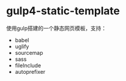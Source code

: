 # gulp4-static-template


使用gulp搭建的一个静态网页模板，支持：
- babel
- uglify
- sourcemap
- sass
- fileInclude
- autoprefixer